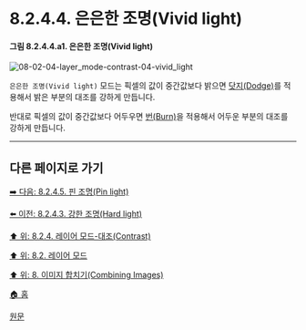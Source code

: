 # 8.2.4.4. 은은한 조명(Vivid light)

#### 그림 8.2.4.4.a1. 은은한 조명(Vivid light)
![08-02-04-layer_mode-contrast-04-vivid_light](https://github.com/wonder13662/gimp/assets/15767104/858763f5-db0d-4246-8de3-ae54d8dd4e3a)

`은은한 조명(Vivid light)` 모드는 픽셀의 값이 중간값보다 밝으면 [닷지(Dodge)](./08-02-02-04-00-dodge.md)를 적용해서 밝은 부분의 대조를 강하게 만듭니다.

반대로 픽셀의 값이 중간값보다 어두우면 [번(Burn)](./08-02-03-04-burn.md)을 적용해서 어두운 부분의 대조를 강하게 만듭니다.

***

## 다른 페이지로 가기

[➡️ 다음: 8.2.4.5. 핀 조명(Pin light)](./08-02-04-05-pin_light.md)

[⬅️ 이전: 8.2.4.3. 강한 조명(Hard light)](./08-02-04-03-hard_light.md)

[⬆️ 위: 8.2.4. 레이어 모드-대조(Contrast)](./08-02-04-00-contrast-layer-modes.md)

[⬆️ 위: 8.2. 레이어 모드](./08-02-00-layer_modes.md)

[⬆️ 위: 8. 이미지 합치기(Combining Images)](./08-00-combining-images.md)

[🏠 홈](./00-home.md)

[원문](https://docs.gimp.org/2.10/ko/layer-mode-group-contrast.html#layer-mode-vivid-light)
